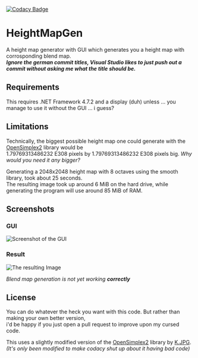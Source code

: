 [![Codacy Badge](https://app.codacy.com/project/badge/Grade/2cf58825ac87454b98b7401872067a89)](https://www.codacy.com/gh/Aaron2550/HeightMapGen/dashboard?utm_source=github.com&amp;utm_medium=referral&amp;utm_content=Aaron2550/HeightMapGen&amp;utm_campaign=Badge_Grade)

# HeightMapGen
A height map generator with GUI which generates you a height map with corrosponding blend map.  
***Ignore the german commit titles, Visual Studio likes to just push out a commit without asking me what the title should be.***

## Requirements
This requires .NET Framework 4.7.2 and a display (duh) unless ... you manage to use it without the GUI ... i guess?

## Limitations
Technically, the biggest possible height map one could generate with the [OpenSimplex2](https://github.com/KdotJPG/OpenSimplex2) library would be  
1.79769313486232 E308 pixels by 1.79769313486232 E308 pixels big.  *Why would you need it any bigger?*

Generating a 2048x2048 height map with 8 octaves using the smooth library, took about 25 seconds.  
The resulting image took up around 6 MiB on the hard drive, while generating the program will use around 85 MiB of RAM.

## Screenshots
### GUI
![Screenshot of the GUI](https://stronghold.host/media/m68Qf6YK.png "Screenshot")  
### Result
![The resulting Image](https://stronghold.host/media/fYkrT0Zt.png "Result")

*Blend map generation is not yet working **correctly***

## License
You can do whatever the heck you want with this code. But rather than making your own better version,  
i'd be happy if you just open a pull request to improve upon my cursed code.

This uses a slightly modified version of the [OpenSimplex2](https://github.com/KdotJPG/OpenSimplex2) library by [K.JPG](https://github.com/KdotJPG).
*(It's only been modified to make codacy shut up about it having bad code)*
